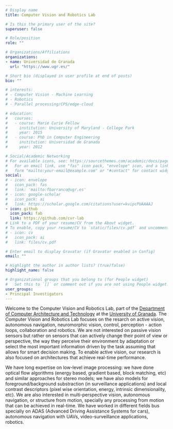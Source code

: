 ```yaml
---
# Display name
title: Computer Vision and Robotics Lab

# Is this the primary user of the site?
superuser: false

# Role/position
role: ""

# Organizations/Affiliations
organizations:
- name: Universidad de Granada
  url: "https://www.ugr.es/"

# Short bio (displayed in user profile at end of posts)
bio: ""

# interests:
# - Computer Vision - Machine Learning 
# - Robotics
# - Parallel processing/CPS/edge-cloud

# education:
#   courses:
#   - course: Marie Curie Fellow
#     institution: University of Maryland - College Park
#     year: 2015
#   - course: PhD in Computer Engineering
#     institution: Universidad de Granada
#     year: 2012  

# Social/Academic Networking
# For available icons, see: https://sourcethemes.com/academic/docs/page-builder/#icons
#   For an email link, use "fas" icon pack, "envelope" icon, and a link in the
#   form "mailto:your-email@example.com" or "#contact" for contact widget.
social:
# - icon: envelope
#   icon_pack: fas
#   link: 'mailto:fbarranco@ugr.es'
# - icon: google-scholar
#   icon_pack: ai
#   link: https://scholar.google.com/citations?user=kvipcPUAAAAJ
- icon: github
  icon_pack: fab
  link: https://github.com/cvr-lab
# Link to a PDF of your resume/CV from the About widget.
# To enable, copy your resume/CV to `static/files/cv.pdf` and uncomment the lines below.
# - icon: cv
#   icon_pack: ai
#   link: files/cv.pdf

# Enter email to display Gravatar (if Gravatar enabled in Config)
email: ""

# Highlight the author in author lists? (true/false)
highlight_name: false

# Organizational groups that you belong to (for People widget)
#   Set this to `[]` or comment out if you are not using People widget.
user_groups:
- Principal Investigators
---
```



Welcome to the Computer Vision and Robotics Lab, part of the [Department of Computer Architecture and Technology](https://www.google.com) at the [University of Granada](https://www.ugr.es). The Computer Vision and Robotics Lab focuses on the resarch on active vision, autonomous navigation, neuromorphic vision, control, perception - action loops, collaboration and robotics. We are not interested on passive vision sensors but rather on sensors that can actively change their point of view or perspective, the way they perceive their environment by adaptation or select the most important information driven by the task assuming that allows for smart decision making. To enable active vision, our research is also focused on architectures that achieve real-time performance.

We have long expertise on low-level image processing: we have done optical flow algorithms (energy based, gradient based, block matching, etc) and similar approaches for stereo models; we have also models for foreground/background substraction (in surveillance applications) and local contrast descriptors (pixel wise orientation, energy, intrinsic dimensionality, etc). We are also interested in multi-perspective vision, autonomous navigation, or structure from motion, specially any processing from motion that can be achieved in real-time. We have worked in different fields bus specially on ADAS (Advanced Driving Assistance Systems for cars), autonomous navigation with UAVs, video-surveillance applications, robotics. 
